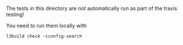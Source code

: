 The tests in this directory are *not* automatically run as part of the travis testing!

You need to run them locally with
```
l3build check -cconfig-search
```
